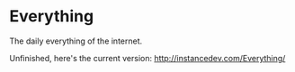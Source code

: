 Everything
==========

The daily everything of the internet. 


Unfinished, here's the current version: http://instancedev.com/Everything/
